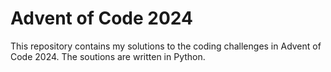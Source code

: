 # Advent of Code 2024
This repository contains my solutions to the coding challenges in Advent of Code 2024. The soutions are written in Python.
